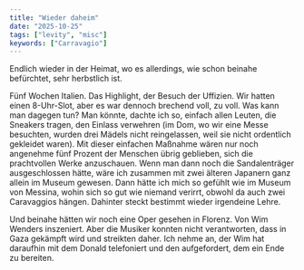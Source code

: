 ```yaml
---
title: "Wieder daheim"
date: "2025-10-25"
tags: ["levity", "misc"]
keywords: ["Carravagio"]
---
```

Endlich wieder in der Heimat, wo es allerdings, wie schon beinahe befürchtet, sehr herbstlich ist. 

Fünf Wochen Italien. Das Highlight, der Besuch der Uffizien. Wir hatten einen 8-Uhr-Slot, aber es war dennoch brechend voll, zu voll. Was kann man dagegen tun? Man könnte, dachte ich so, einfach allen Leuten, die Sneakers tragen, den Einlass verwehren (im Dom, wo wir eine Messe besuchten, wurden drei Mädels nicht reingelassen, weil sie nicht ordentlich gekleidet waren). Mit dieser einfachen Maßnahme wären nur noch angenehme fünf Prozent der Menschen übrig geblieben, sich die prachtvollen Werke anzuschauen. Wenn man dann noch die Sandalenträger ausgeschlossen hätte, wäre ich zusammen mit zwei älteren Japanern ganz allein im Museum gewesen. Dann hätte ich mich so gefühlt wie im Museum von Messina, wohin sich so gut wie niemand verirrt, obwohl da auch zwei Caravaggios hängen. Dahinter steckt bestimmt wieder irgendeine Lehre.

Und beinahe hätten wir noch eine Oper gesehen in Florenz. Von Wim Wenders inszeniert. Aber die Musiker konnten nicht verantworten, dass in Gaza gekämpft wird und streikten daher. Ich nehme an, der Wim hat daraufhin mit dem Donald telefoniert und den aufgefordert, dem ein Ende zu bereiten.
